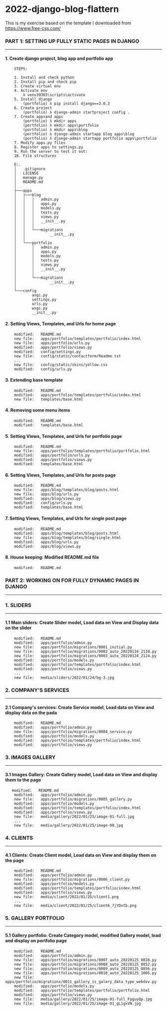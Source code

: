 # 2022-django-blog-flattern
This is my exercise based on the template I downloaded from https://www.free-css.com/



### PART 1: SETTING UP FULLY STATIC PAGES IN DJANGO
---------------------------------------------------


#### 1. Create django project, blog app and portfolio app

        STEPS:

        1. Install and check python
        2. Install pip and check pip
        3. Create virtual env
        4. Activate env
        	λ venv39303\scripts\activate
        5. Install django
        	(portfolio) λ pip install django==3.0.3
        6. Create project
        	(portfolio) λ django-admin startproject config . 
        7. Create appsand apps
         	(portfolio) λ mkdir apps
         	(portfolio) λ mkdir apps\portfolio
         	(portfolio) λ mkdir apps\blog
         	(portfolio) λ django-admin startapp blog apps\blog
         	(portfolio) λ django-admin startapp portfolio apps\portfolio
        7. Modify apps.py files 
        8. Register apps to settings.py
        9. Run the server to test it out:
        10. File structures

        E:.
        │   .gitignore
        │   LICENSE
        │   manage.py
        │   README.md
        │
        ├───apps
        │   ├───blog
        │   │   │   admin.py
        │   │   │   apps.py
        │   │   │   models.py
        │   │   │   tests.py
        │   │   │   views.py
        │   │   │   __init__.py
        │   │   │
        │   │   └───migrations
        │   │           __init__.py
        │   │
        │   └───portfolio
        │       │   admin.py
        │       │   apps.py
        │       │   models.py
        │       │   tests.py
        │       │   views.py
        │       │   __init__.py
        │       │
        │       └───migrations
        │               __init__.py
        │
        └───config
                asgi.py
                settings.py
                urls.py
                wsgi.py
                __init__.py


#### 2. Setting Views, Templates, and Urls for home page

        modified:   README.md
        new file:   apps/portfolio/templates/portfolio/index.html
        new file:   apps/portfolio/urls.py
        modified:   apps/portfolio/views.py
        modified:   config/settings.py
        new file:   config/static/contactform/Readme.txt
        ...
        new file:   config/static/skins/yellow.css
        modified:   config/urls.py


#### 3. Extending base template

        modified:   README.md
        modified:   apps/portfolio/templates/portfolio/index.html
        new file:   templates/base.html


#### 4. Removing some menu items

        modified:   README.md
        modified:   templates/base.html


#### 5. Setting Views, Templates, and Urls for portfolio page

        modified:   README.md
        new file:   apps/portfolio/templates/portfolio/portfolio.html
        modified:   apps/portfolio/urls.py
        modified:   apps/portfolio/views.py
        modified:   templates/base.html


#### 6. Setting Views, Templates, and Urls for posts page

        modified:   README.md
        new file:   apps/blog/templates/blog/posts.html
        new file:   apps/blog/urls.py
        modified:   apps/blog/views.py
        modified:   config/urls.py
        modified:   templates/base.html


#### 7. Setting Views, Templates, and Urls for single post page

        modified:   README.md
        modified:   apps/blog/templates/blog/posts.html
        new file:   apps/blog/templates/blog/single.html
        modified:   apps/blog/urls.py
        modified:   apps/blog/views.py


#### 8. House keeping: Modified README.md file

        modified:   README.md



### PART 2: WORKING ON FOR FULLY DYNAMIC PAGES IN DJANGO
--------------------------------------------------------


### 1. SLIDERS
--------------

#### 1.1 Main sliders: Create Slider model, Load data on View and Display data on the slider


        modified:   README.md
        modified:   apps/portfolio/admin.py
        new file:   apps/portfolio/migrations/0001_initial.py
        new file:   apps/portfolio/migrations/0002_auto_20220124_2118.py
        new file:   apps/portfolio/migrations/0003_auto_20220124_2124.py
        modified:   apps/portfolio/models.py
        modified:   apps/portfolio/templates/portfolio/index.html
        modified:   apps/portfolio/views.py
        ...
        new file:   media/sliders/2022/01/24/bg-3.jpg


### 2. COMPANY'S SERVICES
-------------------------

#### 2.1 Company's services: Create Service model, Load data on View and display data on the pada

        modified:   README.md
        modified:   apps/portfolio/admin.py
        new file:   apps/portfolio/migrations/0004_service.py
        modified:   apps/portfolio/models.py
        modified:   apps/portfolio/templates/portfolio/index.html
        modified:   apps/portfolio/views.py


### 3. IMAGES GALLERY
---------------------

#### 3.1 Images Gallery: Create Gallery model, Load data on View and display them to the page

       modified:   README.md
        modified:   apps/portfolio/admin.py
        new file:   apps/portfolio/migrations/0005_gallery.py
        modified:   apps/portfolio/models.py
        modified:   apps/portfolio/templates/portfolio/index.html
        modified:   apps/portfolio/views.py
        new file:   media/gallery/2022/01/25/image-01-full.jpg
        ...
        new file:   media/gallery/2022/01/25/image-08.jpg


### 4. CLIENTS
--------------

#### 4.1 Clients: Create Client model, Load data on View and display them on the page

        modified:   README.md
        modified:   apps/portfolio/admin.py
        new file:   apps/portfolio/migrations/0006_client.py
        modified:   apps/portfolio/models.py
        modified:   apps/portfolio/templates/portfolio/index.html
        modified:   apps/portfolio/views.py
        new file:   media/client/2022/01/25/client1.png
        ...
        new file:   media/client/2022/01/25/client6_7jYDxtb.png


### 5. GALLERY PORTFOLIO
------------------------

#### 5.1 Gallery portfolio: Create Category model, modified Gallery model, load and display on portfolio page

        modified:   README.md
        modified:   apps/portfolio/admin.py
        new file:   apps/portfolio/migrations/0007_auto_20220125_0828.py
        new file:   apps/portfolio/migrations/0008_auto_20220125_0852.py
        new file:   apps/portfolio/migrations/0009_auto_20220125_0856.py
        new file:   apps/portfolio/migrations/0010_auto_20220125_1005.py
        new file:   apps/portfolio/migrations/0011_gallery_is_galery_data_type_webdev.py
        modified:   apps/portfolio/models.py
        modified:   apps/portfolio/templates/portfolio/portfolio.html
        modified:   apps/portfolio/views.py
        new file:   media/gallery/2022/01/25/image-01-full_FpguyQp.jpg
        new file:   media/gallery/2022/01/25/image-01_gL1gxVN.jpg





























































































































































































